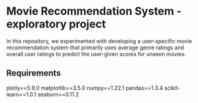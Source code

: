 # Movie Recommendation System - exploratory project
In this repository, we experimented with developing a user-specific movie recommendation system that primarily uses average genre ratings and overall user ratings to predict the user-given scores for unseen movies. 

## Requirements
plotly==5.9.0
matplotlib==3.5.0
numpy==1.22.1
pandas==1.3.4
scikit-learn==1.0.1
seaborn==0.11.2

